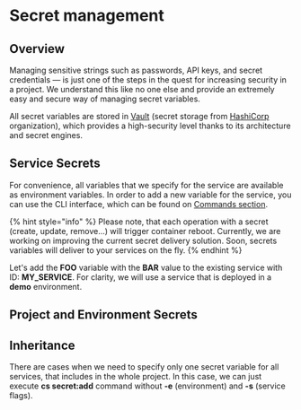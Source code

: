 # Secret management

## Overview

Managing sensitive strings such as passwords, API keys, and secret credentials  — is just one of the steps in the quest for increasing security in a project. We understand this like no one else and provide an extremely easy and secure way of managing secret variables.

All secret variables are stored in [Vault](https://www.vaultproject.io/) \(secret storage from [HashiCorp](https://www.hashicorp.com/) organization\), which provides a high-security level thanks to its architecture and secret engines.

## Service Secrets

For convenience, all variables that we specify for the service are available as environment variables. In order to add a new variable for the service, you can use the CLI interface, which can be found on [Commands section](../../cli/commands.md).

{% hint style="info" %}
Please note, that each operation with a secret \(create, update, remove…\) will trigger container reboot. Currently, we are working on improving the current secret delivery solution. Soon, secrets variables will deliver to your services on the fly.
{% endhint %}

Let's add the **FOO** variable with the **BAR** value to the existing service with ID: **MY\_SERVICE**. For clarity, we will use a service that is deployed in a **demo** environment.  


## Project and Environment Secrets



## Inheritance

There are cases when we need to specify only one secret variable for all services, that includes in the whole project. In this case, we can just execute **cs secret:add** command without **-e** \(environment\) and **-s** \(service flags\).

